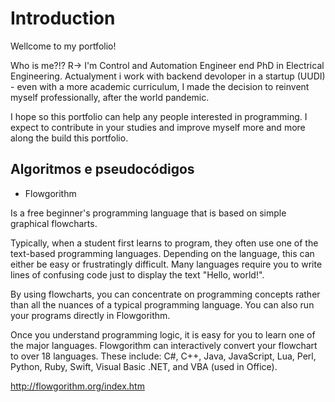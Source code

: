 # Introduction

Wellcome to my portfolio! 

Who is me?!? R-> I'm Control and Automation Engineer end PhD in Electrical Engineering. Actualyment i work with backend devoloper in a startup (UUDI) - even with a more academic curriculum, I made the decision to reinvent myself professionally, after the world pandemic.

I hope so this portfolio can help any people interested in programming. I expect to contribute in your studies and improve myself more and more along the build this portfolio.

## Algoritmos e pseudocódigos

- Flowgorithm 

Is a free beginner's programming language that is based on simple graphical flowcharts.

Typically, when a student first learns to program, they often use one of the text-based programming languages. Depending on the language, this can either be easy or frustratingly difficult. Many languages require you to write lines of confusing code just to display the text "Hello, world!".

By using flowcharts, you can concentrate on programming concepts rather than all the nuances of a typical programming language. You can also run your programs directly in Flowgorithm.

Once you understand programming logic, it is easy for you to learn one of the major languages. Flowgorithm can interactively convert your flowchart to over 18 languages. These include: C#, C++, Java, JavaScript, Lua, Perl, Python, Ruby, Swift, Visual Basic .NET, and VBA (used in Office).

http://flowgorithm.org/index.htm

